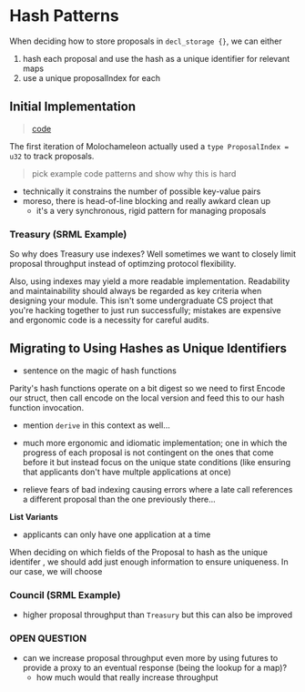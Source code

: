 # Hash Patterns

When deciding how to store proposals in `decl_storage {}`, we can either 
1. hash each proposal and use the hash as a unique identifier for relevant maps
2. use a unique proposalIndex for each

## Initial Implementation
> [code](./old.rs)

The first iteration of Molochameleon actually used a `type ProposalIndex = u32` to track proposals.

> pick example code patterns and show why this is hard

* technically it constrains the number of possible key-value pairs
* moreso, there is head-of-line blocking and really awkard clean up
    * it's a very synchronous, rigid pattern for managing proposals

### Treasury (SRML Example)

So why does Treasury use indexes? Well sometimes we want to closely limit proposal throughput instead of optimzing protocol flexibility.

Also, using indexes may yield a more readable implementation. Readability and maintainability should always be regarded as key criteria when designing your module. This isn't some undergraduate CS project that you're hacking together to just run successfully; mistakes are expensive and ergonomic code is a necessity for careful audits.

## Migrating to Using Hashes as Unique Identifiers

* sentence on the magic of hash functions

Parity's hash functions operate on a bit digest so we need to first Encode our struct, then call encode on the local version and feed this to our hash function invocation.

* mention `derive` in this context as well...

* much more ergonomic and idiomatic implementation; one in which the progress of each proposal is not contingent on the ones that come before it but instead focus on the unique state conditions (like ensuring that applicants don't have multple applications at once)

* relieve fears of bad indexing causing errors where a late call references a different proposal than the one previously there...

**List Variants**
* applicants can only have one application at a time

When deciding on which fields of the Proposal to hash as the unique identifer , we should add just enough information to ensure uniqueness. In our case, we will choose 

### Council (SRML Example)
* higher proposal throughput than `Treasury` but this can also be improved


### OPEN QUESTION

* can we increase proposal throughput even more by using futures to provide a proxy to an eventual response (being the lookup for a map)?
    * how much would that really increase throughput
